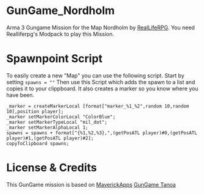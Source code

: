 # GunGame_Nordholm
Arma 3 Gungame Mission for the Map Nordholm by [RealLifeRPG](https://realliferpg.de/).
You need Realliferpg's Modpack to play this Mission.

# Spawnpoint Script
To easily create a new "Map" you can use the following script.
Start by setting `spawns = ""`
Then use this Script which adds the spawn to a list and copies it to your clippboard. It also creates a marker so you know where you have been.

```
_marker = createMarkerLocal [format["marker_%1_%2",random 10,random 10],position player];  
_marker setMarkerColorLocal "ColorBlue";  
_marker setMarkerTypeLocal "mil_dot";  
_marker setMarkerAlphaLocal 1; 
spawns = spawns + format["{%1,%2,%3},",(getPosATL player)#0,(getPosATL player)#1,(getPosATL player)#2];  
copyToClipboard spawns;
```


# License & Credits
This GunGame mission is based on [MaverickApps](https://www.maverick-apps.de/)  [GunGame Tanoa](https://steamcommunity.com/sharedfiles/filedetails/?id=706052183&searchtext=gungame)
